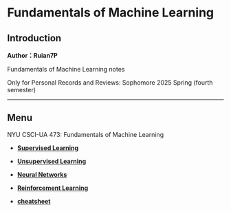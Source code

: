# Fundamentals of Machine Learning    

## Introduction

**Author：Ruian7P**

Fundamentals of Machine Learning notes

Only for Personal Records and Reviews: Sophomore 2025 Spring (fourth semester)

----

## Menu

NYU CSCI-UA 473: Fundamentals of Machine Learning
- [**Supervised Learning**](./notes/Supervised_Learning.md)
- [**Unsupervised Learning**](./notes/Unsupervised_Learning.md)
- [**Neural Networks**](./notes/Neural_Networks.md)
- [**Reinforcement Learning**](./notes/Reinforce_Learning.md)



- [**cheatsheet**](./cheatsheet.pdf)
